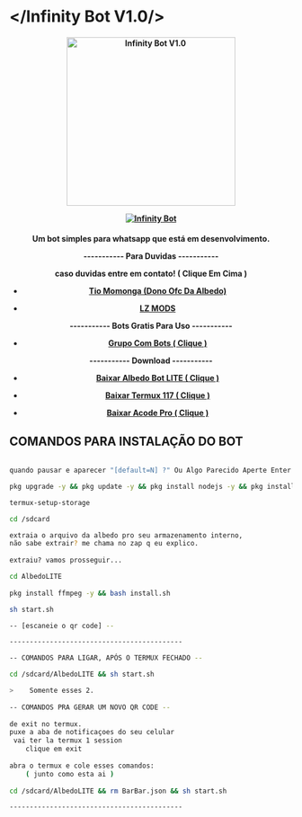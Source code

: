 # </Infinity Bot V1.0/>
<div align="center">
</div>
<p align="center">
  <h4 align="center">
<img src="https://telegra.ph/file/55378a00edaca2954e9bc.jpg" alt="Infinity Bot V1.0" width="300" />

</div>
<p align="center">
   <a href="https://github.com/lzmodsoficial/albedolite"><img title="Infinity Bot" src="https://img.shields.io/badge/Infinity Bot-By LZ MODS-red.svg?style=for-the-badge&logo=github" /></a>
  <h4 align="center">

Um bot simples para whatsapp que está em desenvolvimento.
   
----------- Para Duvidas -----------
    
caso duvidas entre em contato! ( Clique Em Cima )
    
- [Tio Momonga (Dono Ofc Da Albedo)](https://www.youtube.com/channel/UCEXnX1CqgbV5xVabZG71aUw)
    
- [LZ MODS](https://wa.me/556284944742)
    
----------- Bots Gratis Para Uso -----------
    
- [Grupo Com Bots ( Clique )](https://chat.whatsapp.com/DPZKtPOZvUBIsaluTNB5rh)
    
----------- Download -----------
    
- [Baixar Albedo Bot LITE ( Clique )](https://apkadmin.com/cw3za8apaa0h/AlbedoLITE.zip.html)
    
- [Baixar Termux 117 ( Clique )](https://www.mediafire.com/file/plyu1fbkc9hpss4/Termux_117.apk/file)
    
- [Baixar Acode Pro ( Clique )](https://www.mediafire.com/file/39o3dijk4tqyk2f/Acode_base.apk/file)
    
## COMANDOS PARA INSTALAÇÃO DO BOT
```bash
 
quando pausar e aparecer "[default=N] ?" Ou Algo Parecido Aperte Enter Ok?

pkg upgrade -y && pkg update -y && pkg install nodejs -y && pkg install nodejs-lts -y && pkg install wget -y && pkg install git -y && pkg install python -y

termux-setup-storage 

cd /sdcard

extraia o arquivo da albedo pro seu armazenamento interno,
não sabe extrair? me chama no zap q eu explico.
    
extraiu? vamos prosseguir...

cd AlbedoLITE
    
pkg install ffmpeg -y && bash install.sh

sh start.sh 

-- [escaneie o qr code] --

-------------------------------------------

-- COMANDOS PARA LIGAR, APÓS O TERMUX FECHADO --

cd /sdcard/AlbedoLITE && sh start.sh 

>    Somente esses 2.
    
-- COMANDOS PRA GERAR UM NOVO QR CODE --
    
de exit no termux.
puxe a aba de notificaçoes do seu celular
 vai ter la termux 1 session
    clique em exit
    
abra o termux e cole esses comandos:
    ( junto como esta ai )
    
cd /sdcard/AlbedoLITE && rm BarBar.json && sh start.sh

-------------------------------------------
```
    
    
